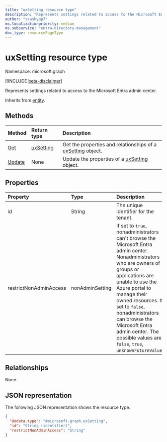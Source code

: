 ```yaml
---
title: "uxSetting resource type"
description: "Represents settings related to access to the Microsoft Entra admin center."
author: "skashyap7"
ms.localizationpriority: medium
ms.subservice: "entra-directory-management"
doc_type: resourcePageType
---
```


# uxSetting resource type

Namespace: microsoft.graph

[!INCLUDE [beta-disclaimer](../../includes/beta-disclaimer.md)]

Represents settings related to access to the Microsoft Entra admin center. 

Inherits from [entity](../resources/entity.md).

## Methods

|Method|Return type|Description|
|:---|:---|:---|
|[Get](../api/uxsetting-get.md)|[uxSetting](../resources/uxsetting.md)|Get the properties and relationships of a [uxSetting](../resources/uxsetting.md) object.|
|[Update](../api/uxsetting-update.md)|None|Update the properties of a [uxSetting](../resources/uxsetting.md) object.|

## Properties

|Property|Type|Description|
|:---|:---|:---|
|id| String | The unique identifier for the tenant.|
|restrictNonAdminAccess|nonAdminSetting|If set to `true`, nonadministrators can't browse the Microsoft Entra admin center. Nonadministrators who are owners of groups or applications are unable to use the Azure portal to manage their owned resources. If set to `false`, nonadministrators can browse the Microsoft Entra admin center. The possible values are: `false`, `true`, `unknownFutureValue`.|

## Relationships

None.

## JSON representation

The following JSON representation shows the resource type.

<!-- {
  "blockType": "resource",
  "keyProperty": "id",
  "@odata.type": "microsoft.graph.uxSetting",
  "openType": false
}
-->
``` json
{
  "@odata.type": "#microsoft.graph.uxSetting",
  "id": "String (identifier)",
  "restrictNonAdminAccess": "String"
}
```
